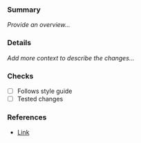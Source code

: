 ### Summary
_Provide an overview..._

### Details
_Add more context to describe the changes..._

### Checks
- [ ] Follows style guide
- [ ] Tested changes

### References
- [Link](https://example.com)
